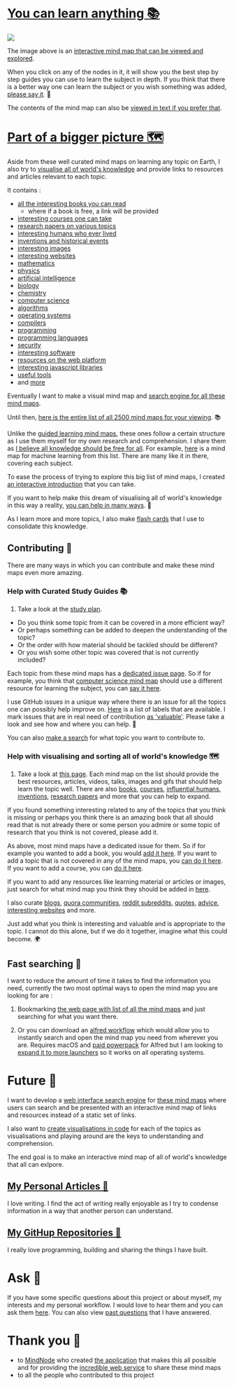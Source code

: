 # [You can learn anything 📚](https://my.mindnode.com/KdeMPbxs8KPixsa5YUq5cphqJnQg81vpHaXcDX2i#424.5,-511.2,0)

![](http://i.imgur.com/xkRUl9w.jpg)

The image above is an [interactive mind map that can be viewed and explored](https://my.mindnode.com/KdeMPbxs8KPixsa5YUq5cphqJnQg81vpHaXcDX2i#424.5,-511.2,0). 

When you click on any of the nodes in it, it will show you the best step by step guides you can use to learn the subject in depth. If you think that there is a better way one can learn the subject or you wish something was added, [please say it](https://github.com/nikitavoloboev/knowledge-map#contributing-). 💙

The contents of the mind map can also be [viewed in text if you prefer that](https://github.com/nikitavoloboev/knowledge-map/tree/master/learning-mindmaps).

# [Part of a bigger picture 🗺️](http://nikitavoloboev.xyz/knowledge-map/all-mindmaps/)

Aside from these well curated mind maps on learning any topic on Earth, I also try to [visualise all of world's knowledge](http://nikitavoloboev.xyz/knowledge-map/all-mindmaps/) and provide links to resources and articles relevant to each topic. 

It contains :

- [all the interesting books you can read](http://nikitavoloboev.xyz/knowledge-map/books/) 
	- where if a book is free, a link will be provided
- [interesting courses one can take](http://nikitavoloboev.xyz/knowledge-map/courses/)
- [research papers on various topics](http://nikitavoloboev.xyz/knowledge-map/research-papers/)
- [interesting humans who ever lived](http://nikitavoloboev.xyz/knowledge-map/humans/)
- [inventions and historical events](http://nikitavoloboev.xyz/knowledge-map/history/)
- [interesting images](http://nikitavoloboev.xyz/knowledge-map/images/)
- [interesting websites](http://nikitavoloboev.xyz/knowledge-map/websites/)
- [mathematics](http://nikitavoloboev.xyz/knowledge-map/math/)
- [physics](http://nikitavoloboev.xyz/knowledge-map/physics/)
- [artificial intelligence](http://nikitavoloboev.xyz/knowledge-map/ai/)
- [biology](http://nikitavoloboev.xyz/knowledge-map/biology/)
- [chemistry](http://nikitavoloboev.xyz/knowledge-map/chemistry/)
- [computer science](http://nikitavoloboev.xyz/knowledge-map/computer-science/)
- [algorithms](http://nikitavoloboev.xyz/knowledge-map/algorithms/)
- [operating systems](http://nikitavoloboev.xyz/knowledge-map/operating-systems/)
- [compilers](http://nikitavoloboev.xyz/knowledge-map/compilers/)
- [programming](http://nikitavoloboev.xyz/knowledge-map/programming/)
- [programming languages](http://nikitavoloboev.xyz/knowledge-map/programming-languages/)
- [security](http://nikitavoloboev.xyz/knowledge-map/security/)
- [interesting software](http://nikitavoloboev.xyz/knowledge-map/programs/)
- [resources on the web platform](http://nikitavoloboev.xyz/knowledge-map/web/)
- [interesting javascript libraries](http://nikitavoloboev.xyz/knowledge-map/js-libraries/)
- [useful tools](http://nikitavoloboev.xyz/knowledge-map/tools/)
- and [more](http://nikitavoloboev.xyz/knowledge-map/all-mindmaps/) 

Eventually I want to make a visual mind map and [search engine for all these mind maps](https://github.com/nikitavoloboev/knowledge-map#future-).  

Until then, [here is the entire list of all 2500 mind maps for your viewing](http://nikitavoloboev.xyz/knowledge-map/all-mindmaps/). 📚

Unlike the [guided learning mind maps](https://my.mindnode.com/KdeMPbxs8KPixsa5YUq5cphqJnQg81vpHaXcDX2i#378.0,-582.0,1), these ones follow a certain structure as I use them myself for my own research and comprehension. I share them as [I believe all knowledge should be free for all](https://medium.com/@NikitaVoloboev/knowledge-bootstrapping-36c97e0dee19). For example, [here](https://my.mindnode.com/zB6jcZpgGYqpGBfys7LXzBaej8qgUBwAo7kJssze#645.0,-1695.8,0) is a mind map for machine learning from this list. There are many like it in there, covering each subject.

To ease the process of trying to explore this big list of mind maps, I created [an interactive introduction](https://my.mindnode.com/Bd58ktc865sQoUvu6VyFYzYun87VmKseGhKNxp4q#-3839.8,-932.1,2) that you can take. 

If you want to help make this dream of visualising all of world's knowledge in this way a reality, [you can help in many ways](https://github.com/nikitavoloboev/knowledge-map#contributing-). 💙

As I learn more and more topics, I also make [flash cards](https://github.com/nikitavoloboev/research/tree/master/anki) that I use to consolidate this knowledge.

## Contributing 🎉

There are many ways in which you can contribute and make these mind maps even more amazing.

### Help with Curated Study Guides 📚

1. Take a look at the [study plan](https://github.com/nikitavoloboev/knowledge-map/tree/master/learning-mindmaps). 

- Do you think some topic from it can be covered in a more efficient way? 
- Or perhaps something can be added to deepen the understanding of the topic? 
- Or the order with how material should be tackled should be different?
- Or you wish some other topic was covered that is not currently included?

Each topic from these mind maps has a [dedicated issue page](https://github.com/nikitavoloboev/knowledge-map/issues?q=is%3Aopen+is%3Aissue+label%3Astudy-plan). So if for example, you think that [computer science mind map](https://github.com/nikitavoloboev/knowledge-map/tree/master/learning-mindmaps/learn-computer-science#learn-computer-science-) should use a different resource for learning the subject, you can [say it here](https://github.com/nikitavoloboev/knowledge-map/issues/424). 

I use GitHub issues in a unique way where there is an issue for all the topics one can possibly help improve on. [Here](https://github.com/nikitavoloboev/knowledge-map/labels) is a list of labels that are available. I mark issues that are in real need of contribution [as 'valuable'](https://github.com/nikitavoloboev/knowledge-map/issues?q=is%3Aopen+is%3Aissue+label%3Avaluable). Please take a look and see how and where you can help. 💙

You can also [make a search](http://i.imgur.com/vLk6PaZ.png) for what topic you want to contribute to.

### Help with visualising and sorting all of world's knowledge 🗺️

1. Take a look at [this page](http://nikitavoloboev.xyz/knowledge-map/all-mindmaps/). Each mind map on the list should provide the best resources, articles, videos, talks, images and gifs that should help learn the topic well. There are also [books](http://nikitavoloboev.xyz/knowledge-map/books/), [courses](http://nikitavoloboev.xyz/knowledge-map/courses/), [influential humans](http://nikitavoloboev.xyz/knowledge-map/humans/), [inventions](http://nikitavoloboev.xyz/knowledge-map/history/), [research papers](http://nikitavoloboev.xyz/knowledge-map/research-papers/) and more that you can help to expand. 

If you found something interesting related to any of the topics that you think is missing or perhaps you think there is an amazing book that all should read that is not already there or some person you admire or some topic of research that you think is not covered, please add it.

As above, most mind maps have a dedicated issue for them. So if for example you wanted to add a book, you would [add it here](https://github.com/nikitavoloboev/knowledge-map/issues/24). If you want to add a topic that is not covered in any of the mind maps, you [can do it here](https://github.com/nikitavoloboev/knowledge-map/issues/359). If you want to add a course, you can [do it here](https://github.com/nikitavoloboev/knowledge-map/issues/10).

If you want to add any resources like learning material or articles or images, just search for what mind map you think they should be added in [here](https://github.com/nikitavoloboev/knowledge-map/issues?q=is%3Aopen+is%3Aissue+label%3Aresources).

I also curate [blogs](https://my.mindnode.com/Lr33AxQg1yTrPzYJrAbFD7E6Wr7cM6YyoUfXaEzp), [quora communities](https://my.mindnode.com/podGZSe7quPx5sFTPiEYugDpLBKVpVJsP9gPucdu#1629.3,547.0,2), [reddit subreddits](https://my.mindnode.com/7GcutaqJUbnUuyjRsopqkPhyaaNa1BMmhao6pbf8#61.2,-463.6,2), [quotes](https://my.mindnode.com/xenLnUXMQeADRoGCU9uCj5HgesBkbxvMzrLfU2pN#-5579.7,-1170.2,4), [advice](https://my.mindnode.com/mUBqDGqqUnz2up9oz3Q55NzAQfcc3tDER3vyH7XG#-938.8,-3010.0,3), [interesting websites](https://my.mindnode.com/y4oVGAm2vzypkm3sxqzxVySu5VzN8bRhzRzPQeLs#1370.4,-1428.7,2) and more.

Just add what you think is interesting and valuable and is appropriate to the topic. I cannot do this alone, but if we do it together, imagine what this could become. 🌍


## Fast searching 🔎

I want to reduce the amount of time it takes to find the information you need, currently the two most optimal ways to open the mind map you are looking for are :

1. Bookmarking [the web page with list of all the mind maps](http://nikitavoloboev.xyz/knowledge-map/all-mindmaps/) and just searching for what you want there.

2. Or you can download an [alfred workflow](https://github.com/nikitavoloboev/alfred-knowledge-map) which would allow you to instantly search and open the mind map you need from wherever you are. Requires macOS and [paid powerpack](https://www.alfredapp.com/powerpack/) for Alfred but I am looking to [expand it to more launchers](https://github.com/nikitavoloboev/alfred-knowledge-map#contribute-) so it works on all operating systems.

# Future 🚀

I want to develop a [web interface search engine](https://github.com/nikitavoloboev/knowledge-map-search-engine) for [these mind maps](http://nikitavoloboev.xyz/knowledge-map/all-smindmaps/) where users can search and be presented with an interactive mind map of links and resources instead of a static set of links.

I also want to [create visualisations in code](https://github.com/nikitavoloboev/knowledge-map-code) for each of the topics as visualisations and playing around are the keys to understanding and comprehension. 

The end goal is to make an interactive mind map of all of world's knowledge that all can exlpore.

## [My Personal Articles 📖](https://my.mindnode.com/aMjDG6PmWaH8zKmTmxoTzLvXSgysdi1nBiRYuVnd#212.1,-493.5,4)

I love writing. I find the act of writing really enjoyable as I try to condense information in a way that another person can understand. 

## [My GitHup Repositories 👾](https://my.mindnode.com/47Fqmxya1dst3tfubcxAFoFmepQuxpsKCXPemds8#330.6,-988.1,3)

I really love programming, building and sharing the things I have built. 

 
# Ask 💬

If you have some specific questions about this project or about myself, my interests and my personal workflow. I would love to hear them and you can ask them [here](https://github.com/nikitavoloboev/ama/issues/new). You can also view [past questions](https://github.com/nikitavoloboev/ama/issues?q=is%3Aissue+is%3Aclosed) that I have answered. 

# Thank you 💙

- to [MindNode](https://mindnode.com/) who created [the application](https://itunes.apple.com/app/id992076693?mt=12&ign-mpt=uo%3D4) that makes this all possible and for providing the [incredible web service](https://my.mindnode.com/) to share these mind maps
- to all the people who contributed to this project





